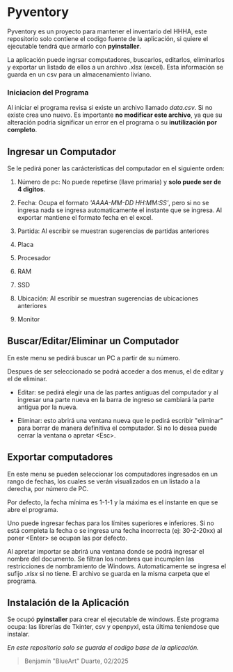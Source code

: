 # Pyventory
Pyventory es un proyecto para mantener el inventario del HHHA, este repositorio solo contiene el codigo fuente de la aplicación, si quiere el ejecutable tendrá que armarlo con **pyinstaller**.

La aplicación puede ingrsar computadores, buscarlos, editarlos, eliminarlos y exportar un listado de ellos a un archivo .xlsx (excel). Esta información se guarda en un csv para un almacenamiento liviano.

### Iniciacion del Programa

Al iniciar el programa revisa si existe un archivo llamado *data.csv*. Si no existe
crea uno nuevo. Es importante **no modificar este archivo**, ya que su alteración podría significar
un error en el programa o su **inutilización por completo**.

## Ingresar un Computador

Se le pedirá poner las carácteristicas del computador en el siguiente orden:

1. Número de pc: No puede repetirse (llave primaria) y **solo puede ser de 4 digitos**.

2. Fecha: Ocupa el formato *'AAAA-MM-DD HH:MM:SS'*, pero si no se ingresa nada se ingresa automaticamente el instante que se ingresa. Al exportar mantiene el formato fecha en el excel.

3. Partida: Al escribir se muestran sugerencias de partidas anteriores

4. Placa

5. Procesador

6. RAM

7. SSD

8. Ubicación: Al escribir se muestran sugerencias de ubicaciones anteriores

9. Monitor

## Buscar/Editar/Eliminar un Computador

En este menu se pedirá buscar un PC a partir de su número.

Despues de ser seleccionado se podrá acceder a dos menus, el de editar
y el de eliminar.

- Editar: se pedirá elegir una de las partes antiguas del computador
y al ingresar una parte nueva en la barra de ingreso se cambiará la parte antigua
por la nueva.

- Eliminar: esto abrirá una ventana nueva que le pedirá escribir "eliminar" para
borrar de manera definitiva el computador. Si no lo desea puede cerrar la ventana o
apretar \<Esc\>.

## Exportar computadores

En este menu se pueden seleccionar los computadores ingresados en un rango de fechas,
los cuales se verán visualizados en un listado a la derecha, por número de PC.

Por defecto, la fecha mínima es 1-1-1 y la máxima es el instante en que se abre el programa.

Uno puede ingresar fechas para los límites superiores e inferiores. Si no está completa la fecha
o se ingresa una fecha incorrecta (ej: 30-2-20xx) al poner \<Enter\> se ocupan las por defecto.

Al apretar importar se abrirá una ventana donde se podrá ingresar el nombre del documento. Se filtran
los nombres que incumplen las restricciones de nombramiento de Windows. Automaticamente se ingresa el sufijo
*.xlsx* si no tiene. El archivo se guarda en la misma carpeta que el programa.

## Instalación de la Aplicación

Se ocupó **pyinstaller** para crear el ejecutable de windows. Este programa ocupa: las librerías de
Tkinter, csv y openpyxl, esta última teniendose que instalar.

*En este repositorio solo se guarda el codigo base de la aplicación.*

> Benjamín "BlueArt" Duarte, 02/2025